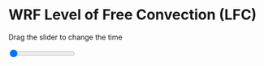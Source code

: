 <h1>WRF Level of Free Convection (LFC)</h1>
<p>Drag the slider to change the time</p>

<div class="slidecontainer">
<input oninput='setImage(this)' class="slider" type="range" min="0" max="5" value="0" step="1" />
<img id='img'/>
</div>

<script>
var img = document.getElementById('img');
var img_array = ['/assets/images/wrf/lc_wrfout_d01_2020-05-06_12:00:00.png',
'/assets/images/wrf/lc_wrfout_d01_2020-05-06_13:00:00.png',
'/assets/images/wrf/lc_wrfout_d01_2020-05-06_14:00:00.png',
'/assets/images/wrf/lc_wrfout_d01_2020-05-06_15:00:00.png',
'/assets/images/wrf/lc_wrfout_d01_2020-05-06_16:00:00.png',];
function setImage(obj)
{
        var value = obj.value;
        img.src = img_array[value];

}
</script>
